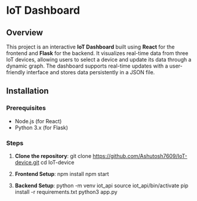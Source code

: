 # IoT Dashboard

## Overview

This project is an interactive **IoT Dashboard** built using **React** for the frontend and **Flask** for the backend. It visualizes real-time data from three IoT devices, allowing users to select a device and update its data through a dynamic graph. The dashboard supports real-time updates with a user-friendly interface and stores data persistently in a JSON file.

## Installation

### Prerequisites

- Node.js (for React)
- Python 3.x (for Flask)

### Steps

1. **Clone the repository**:
   git clone https://github.com/Ashutosh7609/IoT-device.git
   cd IoT-device

2. **Frontend Setup**:
   npm install
   npm start

3. **Backend Setup**:
   python -m venv iot_api
   source iot_api/bin/activate
   pip install -r requirements.txt
   python3 app.py

